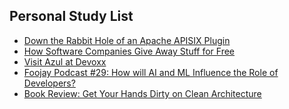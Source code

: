 ## Personal Study List
<!-- BLOG-POST-LIST:START -->
- [Down the Rabbit Hole of an Apache APISIX Plugin](https://foojay.io/today/down-the-rabbit-hole-of-an-apache-apisix-plugin/)
- [How Software Companies Give Away Stuff for Free](https://foojay.io/today/how-software-companies-give-away-stuff-for-free/)
- [Visit Azul at Devoxx](https://foojay.io/today/visit-azul-at-devoxx/)
- [Foojay Podcast #29: How will AI and ML Influence the Role of Developers?](https://foojay.io/today/foojay-podcast-29/)
- [Book Review: Get Your Hands Dirty on Clean Architecture](https://foojay.io/today/book-review-get-your-hands-dirty-on-clean-architecture/)
<!-- BLOG-POST-LIST:END -->  
